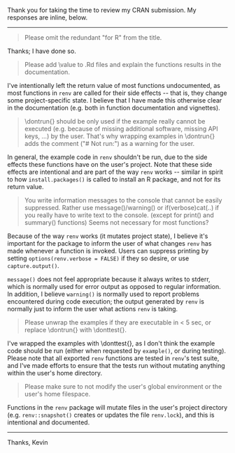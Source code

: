 
Thank you for taking the time to review my CRAN submission. My responses
are inline, below.

-------------------------------------------------------------------------------

> Please omit the redundant "for R" from the title.

Thanks; I have done so.


> Please add \value to .Rd files and explain the functions results in the
> documentation.

I've intentionally left the return value of most functions undocumented, as
most functions in `renv` are called for their side effects -- that is, they
change some project-specific state. I believe that I have made this otherwise
clear in the documentation (e.g. both in function documentation and vignettes).


> \dontrun{} should be only used if the example really cannot be executed 
> (e.g. because of missing additional software, missing API keys, ...) by 
> the user. That's why wrapping examples in \dontrun{} adds the comment 
> ("# Not run:") as a warning for the user.

In general, the example code in `renv` shouldn't be run, due to the side effects
these functions have on the user's project. Note that these side effects are
intentional and are part of the way `renv` works -- similar in spirit to how
`install.packages()` is called to install an R package, and not for its return
value.


> You write information messages to the console that cannot be easily 
> suppressed.
> Rather use message()/warning()  or if(verbose)cat(..) if you really have 
> to write text to the console.
> (except for print() and summary() functions)
> Seems not necessary for most functions?

Because of the way `renv` works (it mutates project state), I believe it's
important for the package to inform the user of what changes `renv` has made
whenever a function is invoked. Users can suppress printing by setting
`options(renv.verbose = FALSE)` if they so desire, or use `capture.output()`.

`message()` does not feel appropriate because it always writes to stderr,
which is normally used for error output as opposed to regular information.
In addition, I believe `warning()` is normally used to report problems
encountered during code execution; the output generated by `renv` is normally
just to inform the user what actions `renv` is taking.


> Please unwrap the examples if they are executable in < 5 sec, or replace 
> \dontrun{} with \donttest{}.

I've wrapped the examples with \donttest{}, as I don't think the example code
should be run (either when requested by `example()`, or during testing). Please
note that all exported `renv` functions are tested in `renv`'s test suite, and
I've made efforts to ensure that the tests run without mutating anything within
the user's home directory.


> Please make sure to not modify the user's global environment or the 
> user's home filespace.

Functions in the `renv` package will mutate files in the user's project
directory (e.g. `renv::snapshot()` creates or updates the file `renv.lock`),
and this is intentional and documented.

-------------------------------------------------------------------------------

Thanks,
Kevin
